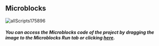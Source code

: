 ## Microblocks
![allScripts175896](https://user-images.githubusercontent.com/112697142/199724824-cf55a4dc-c204-4173-b744-f611828e866f.png)


##### You can access the Microblocks code of the project by dragging the image to the Microblocks Run tab or clicking [here](https://microblocks.fun/run/microblocks.html#scripts=GP%20Scripts%0Adepends%20%27Distance%20%28HC-SR04%29%27%20%27OLED%20Graphics%27%20%27Tone%27%0A%0Ascript%20525%2098%20%7B%0AwhenStarted%0Aforever%20%7B%0A%20%20if%20%28and%20%28distance%20%3E%205%29%20%28distance%20%3C%2011%29%29%20%7B%0A%20%20%20%20%27play%20tone%27%20%27C%27%201%20400%0A%20%20%7D%20%28and%20%28distance%20%3E%2010%29%20%28distance%20%3C%2016%29%29%20%7B%0A%20%20%20%20%27play%20tone%27%20%27D%27%201%20400%0A%20%20%7D%20%28and%20%28distance%20%3E%2015%29%20%28distance%20%3C%2021%29%29%20%7B%0A%20%20%20%20%27play%20tone%27%20%27E%27%201%20400%0A%20%20%7D%20%28and%20%28distance%20%3E%2020%29%20%28distance%20%3C%2026%29%29%20%7B%0A%20%20%20%20%27play%20tone%27%20%27F%27%201%20400%0A%20%20%7D%20%28and%20%28distance%20%3E%2025%29%20%28distance%20%3C%2031%29%29%20%7B%0A%20%20%20%20%27play%20tone%27%20%27G%27%201%20400%0A%20%20%7D%20%28and%20%28distance%20%3E%2030%29%20%28distance%20%3C%2036%29%29%20%7B%0A%20%20%20%20%27play%20tone%27%20%27A%27%201%20400%0A%20%20%7D%20%28and%20%28distance%20%3E%2035%29%20%28distance%20%3C%2041%29%29%20%7B%0A%20%20%20%20%27play%20tone%27%20%27B%27%201%20400%0A%20%20%7D%0A%7D%0A%7D%0A%0Ascript%20970%20122%20%7B%0AwhenStarted%0Adistance%20%3D%200%0AOLEDInit_I2C%20%27OLED_0.96in%27%20%273C%27%200%20false%0Aforever%20%7B%0A%20%20distance%20%3D%20%28%27distance%20%28cm%29%27%2015%2014%29%0A%20%20OLEDwrite%20%28%27%5Bdata%3Ajoin%5D%27%20%27Distance%3A%20%27%20distance%29%205%2030%20false%0A%20%20waitMillis%2010%0A%20%20OLEDclear%0A%7D%0A%7D%0A%0A "here").
